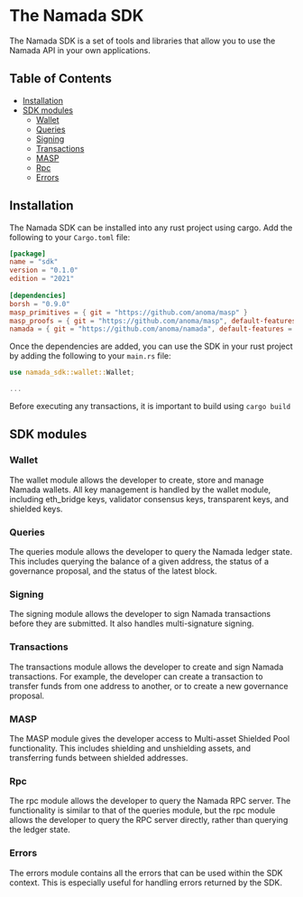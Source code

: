 # The Namada SDK

The Namada SDK is a set of tools and libraries that allow you to use the Namada API in your own applications.

## Table of Contents

- [Installation](#installation)
- [SDK modules](#sdk-modules)
  - [Wallet](#wallet)
  - [Queries](#queries)
  - [Signing](#signing)
  - [Transactions](#transactions)
  - [MASP](#masp)
  - [Rpc](#rpc)
  - [Errors](#errors)

## Installation

The Namada SDK can be installed into any rust project using cargo. Add the following to your `Cargo.toml` file:

```toml
[package]
name = "sdk"
version = "0.1.0"
edition = "2021"
 
[dependencies]
borsh = "0.9.0"
masp_primitives = { git = "https://github.com/anoma/masp" }
masp_proofs = { git = "https://github.com/anoma/masp", default-features = false, features = ["local-prover"] }
namada = { git = "https://github.com/anoma/namada", default-features = false, features = ["abciplus", "namada-sdk"] }

```

Once the dependencies are added, you can use the SDK in your rust project by adding the following to your `main.rs` file:

```rust
use namada_sdk::wallet::Wallet;

...
```

Before executing any transactions, it is important to build using `cargo build`

## SDK modules

### Wallet

The wallet module allows the developer to create, store and manage Namada wallets. All key management is handled by the wallet module, including eth_bridge keys, validator consensus keys, transparent keys, and shielded keys.

### Queries

The queries module allows the developer to query the Namada ledger state. This includes querying the balance of a given address, the status of a governance proposal, and the status of the latest block.

### Signing

The signing module allows the developer to sign Namada transactions before they are submitted. It also handles multi-signature signing.

### Transactions

The transactions module allows the developer to create and sign Namada transactions. For example, the developer can create a transaction to transfer funds from one address to another, or to create a new governance proposal.

### MASP

The MASP module gives the developer access to Multi-asset Shielded Pool functionality. This includes shielding and unshielding assets, and transferring funds between shielded addresses.

### Rpc

The rpc module allows the developer to query the Namada RPC server. The functionality is similar to that of the queries module, but the rpc module allows the developer to query the RPC server directly, rather than querying the ledger state.

### Errors

The errors module contains all the errors that can be used within the SDK context. This is especially useful for handling errors returned by the SDK.



